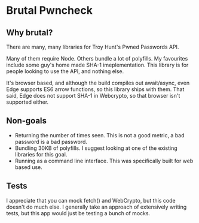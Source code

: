 Brutal Pwncheck
===============

Why brutal?
-----------

There are many, many libraries for Troy Hunt's Pwned Passwords API.

Many of them require Node. Others bundle a lot of polyfills. My favourites include some guy's home made SHA-1 imeplementation. This library is for people looking to use the API, and nothing else.

It's browser based, and although the build compiles out await/async, even Edge supports ES6 arrow functions, so this library ships with them. That said, Edge does not support SHA-1 in Webcrypto, so that browser isn't supported either.

Non-goals
---------

- Returning the number of times seen. This is not a good metric, a bad password is a bad password.
- Bundling 30KB of polyfills. I suggest looking at one of the existing libraries for this goal.
- Running as a command line interface. This was specifically built for web based use.


Tests
-----

I appreciate that you can mock fetch() and WebCrypto, but this code doesn't do much else. I generally take an approach of extensively writing tests, but this app would just be testing a bunch of mocks.
